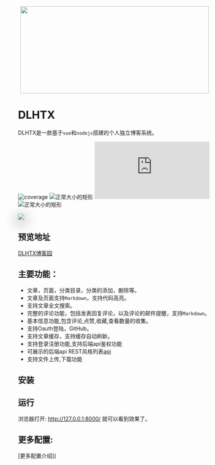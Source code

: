 <div align="center">
  <a href="https://github.com/DLHTX/DLHTX-blog/">
    <img src="http://dlhtx.zicp.vip:3000/img/1573360122165*image.png" width="492" height="228">
  </a>
</div>

# DLHTX

DLHTX是一款基于`vue`和`nodejs`搭建的个人独立博客系统。 
  
![coverage](https://img.shields.io/badge/coverage-98-green?style=flat-square)  ![正常大小的矩形](https://img.shields.io/badge/version-1.0.2-blue?style=flat-square)  ![正常大小的矩形](https://img.shields.io/badge/node->=6.0.0-brightgreen?style=flat-square&logo=node.js)  ![正常大小的矩形](https://img.shields.io/badge/platform-pc&mobile-green?style=flat-square) 

<img src='http://dlhtx.zicp.vip:3000/img/1573359131966*1573352970(1).png' style='box-shadow: 0px 9px 33px 2px #929292;'></img>

## 预览地址
[DLHTX博客园](http://dlhtx.zicp.vip:9090)

## 主要功能：
- 文章，页面，分类目录，分类的添加，删除等。
- 文章及页面支持`Markdown`，支持代码高亮。
- 支持文章全文搜索。
- 完整的评论功能，包括发表回复评论，以及评论的邮件提醒，支持`Markdown`。
- 基本信息功能,包含评论,点赞,收藏,查看数量的收集。
- 支持Oauth登陆，GitHub。
- 支持文章缓存，支持缓存自动刷新。
- 支持登录注册功能,支持后端api鉴权功能
- 可展示的后端api REST风格列表[api](http://dlhtx.zicp.vip:3000/api)
- 支持文件上传,下载功能

## 安装


## 运行


浏览器打开: http://127.0.0.1:8000/  就可以看到效果了。
## 更多配置:
[更多配置介绍](


